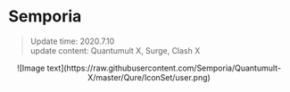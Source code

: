 # Semporia

> Update time: 2020.7.10   
> update content: Quantumult X, Surge, Clash X  

<div align=center>![Image text](https://raw.githubusercontent.com/Semporia/Quantumult-X/master/Qure/IconSet/user.png)</div>
<br>
